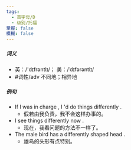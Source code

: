 ```yaml
---
tags:
  - 首字母/D
  - 级别/托福
掌握: false
模糊: false
---
```

##### 词义
- 英：/'dɪfrəntlɪ/； 美：/ˈdɪfərəntlɪ/
- #词性/adv  不同地；相异地
##### 例句
- If I was in charge , I 'd do things differently .
	- 假若由我负责，我不会这样办事的。
- I see things differently now .
	- 现在，我看问题的方法不一样了。
- The male bird has a differently shaped head .
	- 雄鸟的头形有点特别。
